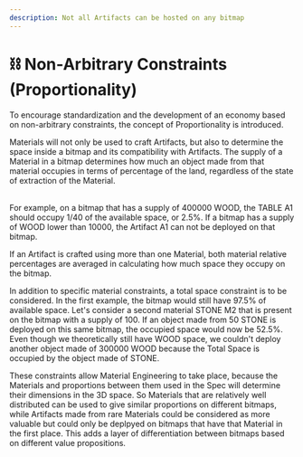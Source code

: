 ```yaml
---
description: Not all Artifacts can be hosted on any bitmap
---
```


# ⛓️ Non-Arbitrary Constraints (Proportionality)

To encourage standardization and the development of an economy based on non-arbitrary constraints, the concept of Proportionality is introduced.

Materials will not only be used to craft Artifacts, but also to determine the space inside a bitmap and its compatibility with Artifacts. The supply of a Material in a bitmap determines how much an object made from that material occupies in terms of percentage of the land, regardless of the state of extraction of the Material.

\
For example, on a bitmap that has a supply of 400000 WOOD, the TABLE A1 should occupy 1/40 of the available space, or 2.5%. If a bitmap has a supply of WOOD lower than 10000, the Artifact A1 can not be deployed on that bitmap.

If an Artifact is crafted using more than one Material, both material relative percentages are averaged in calculating how much space they occupy on the bitmap.&#x20;

In addition to specific material constraints, a total space constraint is to be considered. In the first example, the bitmap would still have 97.5% of available space. Let's consider a second material STONE M2 that is present on the bitmap with a supply of 100. If an object made from 50 STONE is deployed on this same bitmap, the occupied space would now be 52.5%. Even though we theoretically still have WOOD space, we couldn't deploy another object made of 300000 WOOD because the Total Space is occupied by the object made of STONE.

These constraints allow Material Engineering to take place, because the Materials and proportions between them used in the Spec will determine their dimensions in the 3D space. So Materials that are relatively well distributed can be used to give similar proportions on different bitmaps, while Artifacts made from rare Materials could be considered as more valuable but could only be deplpyed on bitmaps that have that Material in the first place. This adds a layer of differentiation between bitmaps based on different value propositions.
